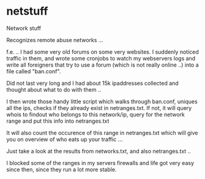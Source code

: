 netstuff
========

Network stuff 

Recognizes remote abuse networks ...

f.e. .. I had some very old forums on some very websites. I suddenly noticed traffic in them, and wrote some cronjobs 
to watch my webservers logs and write all foreigners that try to use a forum (which is not really online ..) 
into a file called "ban.conf".

Did not last very long and I had about 15k ipaddresses collected and thought about what to do with them .. 

I then wrote those handy little script which walks through ban.conf, uniques all the ips, checks if they already exist 
in netranges.txt. If not, it will query whois to findout who belongs to this network/ip, query for the network range 
and put this info into netranges.txt 

It will also count the occurence of this range in netranges.txt which will give you on overview of who 
eats up your traffic ... 

Just take a look at the results from networks.txt, and also netranges.txt ..

I blocked some of the ranges in my servers firewalls and life got very easy since then, since they run a lot more stable.
